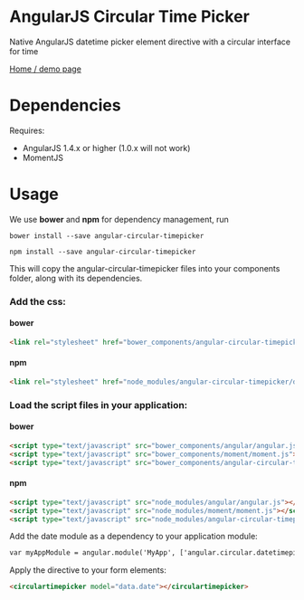 # AngularJS Circular Time Picker
Native AngularJS datetime picker element directive with a circular interface for time

[Home / demo page](http://sidaudhi.github.io/angular-circular-timepicker/)

# Dependencies

Requires:
 * AngularJS 1.4.x or higher (1.0.x will not work)
 * MomentJS

# Usage
We use **bower** and **npm** for dependency management, run

```shell
bower install --save angular-circular-timepicker
```
```shell
npm install --save angular-circular-timepicker
```

This will copy the angular-circular-timepicker files into your components folder, along with its dependencies.

### Add the css:

#### bower

```html
<link rel="stylesheet" href="bower_components/angular-circular-timepicker/dist/stylesheets/angular.circular.timepicker.css"/>
```
#### npm
```html
<link rel="stylesheet" href="node_modules/angular-circular-timepicker/dist/stylesheets/angular.circular.timepicker.css"/>
```

### Load the script files in your application:
#### bower
```html
<script type="text/javascript" src="bower_components/angular/angular.js"></script>
<script type="text/javascript" src="bower_components/moment/moment.js"></script>
<script type="text/javascript" src="bower_components/angular-circular-timepicker/dist/javascript/angular.circular.timepicker.js"></script>
```
#### npm
```html
<script type="text/javascript" src="node_modules/angular/angular.js"></script>
<script type="text/javascript" src="node_modules/moment/moment.js"></script>
<script type="text/javascript" src="node_modules/angular-circular-timepicker/dist/javascript/angular.circular.timepicker.js"></script>
```

Add the date module as a dependency to your application module:

```html
var myAppModule = angular.module('MyApp', ['angular.circular.datetimepicker'])
```

Apply the directive to your form elements:

```html
<circulartimepicker model="data.date"></circulartimepicker>
```
